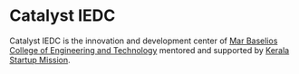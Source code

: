 # Catalyst IEDC

Catalyst IEDC is the innovation and development center of [Mar Baselios College of Engineering and Technology](https://mbcet.ac.in/) mentored and supported by [Kerala Startup Mission](https://startupmission.kerala.gov.in/).


